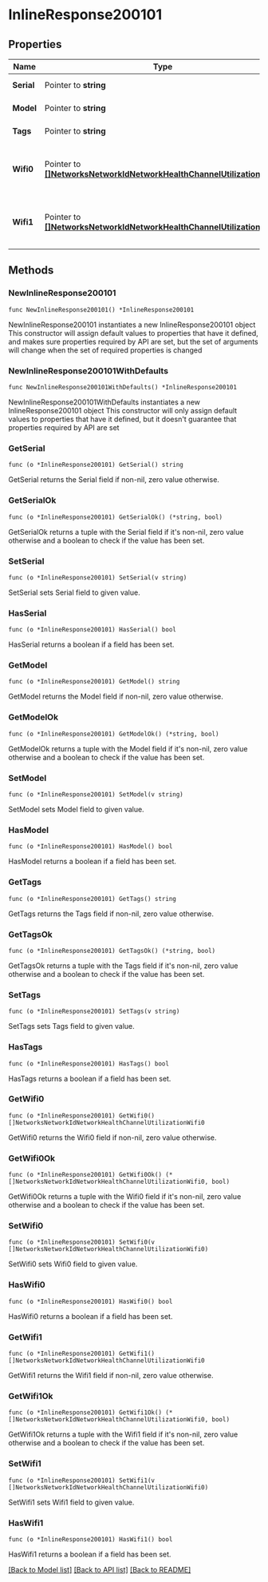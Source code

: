 # InlineResponse200101

## Properties

Name | Type | Description | Notes
------------ | ------------- | ------------- | -------------
**Serial** | Pointer to **string** | Device serial | [optional] 
**Model** | Pointer to **string** | Device model. | [optional] 
**Tags** | Pointer to **string** | Device tags. | [optional] 
**Wifi0** | Pointer to [**[]NetworksNetworkIdNetworkHealthChannelUtilizationWifi0**](NetworksNetworkIdNetworkHealthChannelUtilizationWifi0.md) | Channel utilization for first wifi radio of device. | [optional] 
**Wifi1** | Pointer to [**[]NetworksNetworkIdNetworkHealthChannelUtilizationWifi0**](NetworksNetworkIdNetworkHealthChannelUtilizationWifi0.md) | Channel utilization for second wifi radio of device. | [optional] 

## Methods

### NewInlineResponse200101

`func NewInlineResponse200101() *InlineResponse200101`

NewInlineResponse200101 instantiates a new InlineResponse200101 object
This constructor will assign default values to properties that have it defined,
and makes sure properties required by API are set, but the set of arguments
will change when the set of required properties is changed

### NewInlineResponse200101WithDefaults

`func NewInlineResponse200101WithDefaults() *InlineResponse200101`

NewInlineResponse200101WithDefaults instantiates a new InlineResponse200101 object
This constructor will only assign default values to properties that have it defined,
but it doesn't guarantee that properties required by API are set

### GetSerial

`func (o *InlineResponse200101) GetSerial() string`

GetSerial returns the Serial field if non-nil, zero value otherwise.

### GetSerialOk

`func (o *InlineResponse200101) GetSerialOk() (*string, bool)`

GetSerialOk returns a tuple with the Serial field if it's non-nil, zero value otherwise
and a boolean to check if the value has been set.

### SetSerial

`func (o *InlineResponse200101) SetSerial(v string)`

SetSerial sets Serial field to given value.

### HasSerial

`func (o *InlineResponse200101) HasSerial() bool`

HasSerial returns a boolean if a field has been set.

### GetModel

`func (o *InlineResponse200101) GetModel() string`

GetModel returns the Model field if non-nil, zero value otherwise.

### GetModelOk

`func (o *InlineResponse200101) GetModelOk() (*string, bool)`

GetModelOk returns a tuple with the Model field if it's non-nil, zero value otherwise
and a boolean to check if the value has been set.

### SetModel

`func (o *InlineResponse200101) SetModel(v string)`

SetModel sets Model field to given value.

### HasModel

`func (o *InlineResponse200101) HasModel() bool`

HasModel returns a boolean if a field has been set.

### GetTags

`func (o *InlineResponse200101) GetTags() string`

GetTags returns the Tags field if non-nil, zero value otherwise.

### GetTagsOk

`func (o *InlineResponse200101) GetTagsOk() (*string, bool)`

GetTagsOk returns a tuple with the Tags field if it's non-nil, zero value otherwise
and a boolean to check if the value has been set.

### SetTags

`func (o *InlineResponse200101) SetTags(v string)`

SetTags sets Tags field to given value.

### HasTags

`func (o *InlineResponse200101) HasTags() bool`

HasTags returns a boolean if a field has been set.

### GetWifi0

`func (o *InlineResponse200101) GetWifi0() []NetworksNetworkIdNetworkHealthChannelUtilizationWifi0`

GetWifi0 returns the Wifi0 field if non-nil, zero value otherwise.

### GetWifi0Ok

`func (o *InlineResponse200101) GetWifi0Ok() (*[]NetworksNetworkIdNetworkHealthChannelUtilizationWifi0, bool)`

GetWifi0Ok returns a tuple with the Wifi0 field if it's non-nil, zero value otherwise
and a boolean to check if the value has been set.

### SetWifi0

`func (o *InlineResponse200101) SetWifi0(v []NetworksNetworkIdNetworkHealthChannelUtilizationWifi0)`

SetWifi0 sets Wifi0 field to given value.

### HasWifi0

`func (o *InlineResponse200101) HasWifi0() bool`

HasWifi0 returns a boolean if a field has been set.

### GetWifi1

`func (o *InlineResponse200101) GetWifi1() []NetworksNetworkIdNetworkHealthChannelUtilizationWifi0`

GetWifi1 returns the Wifi1 field if non-nil, zero value otherwise.

### GetWifi1Ok

`func (o *InlineResponse200101) GetWifi1Ok() (*[]NetworksNetworkIdNetworkHealthChannelUtilizationWifi0, bool)`

GetWifi1Ok returns a tuple with the Wifi1 field if it's non-nil, zero value otherwise
and a boolean to check if the value has been set.

### SetWifi1

`func (o *InlineResponse200101) SetWifi1(v []NetworksNetworkIdNetworkHealthChannelUtilizationWifi0)`

SetWifi1 sets Wifi1 field to given value.

### HasWifi1

`func (o *InlineResponse200101) HasWifi1() bool`

HasWifi1 returns a boolean if a field has been set.


[[Back to Model list]](../README.md#documentation-for-models) [[Back to API list]](../README.md#documentation-for-api-endpoints) [[Back to README]](../README.md)


